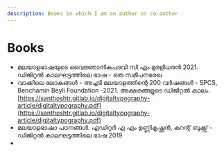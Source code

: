 ```yaml
---
description: Books in which I am an author or co-author
---
```


# Books



* മലയാളഭാഷയുടെ വൈജ്ഞാനികപദവി സി എം മുരളീധരൻ 2021. ഡിജിറ്റൽ കാലഘട്ടത്തിലെ ഭാഷ - ഒരു സമീപനരേഖ
* വാക്കിലെ ലോകങ്ങൾ - അച്ചടി മലയാളത്തിന്റെ 200 വർഷങ്ങൾ - SPCS, Benchamin Beyli Foundation -2021. അക്ഷരങ്ങളുടെ ഡിജിറ്റൽ കാലം. [https://santhoshtr.gitlab.io/digitaltypography-article/digitaltypography.pdf](https://santhoshtr.gitlab.io/digitaltypography-article/digitaltypography.pdf)
* മലയാളഭാഷാ പഠനങ്ങൾ. എഡിറ്റർ എ എം ഉണ്ണികൃഷ്ണൻ, കറന്റ് ബുക്ക്സ് - ഡിജിറ്റൽ കാലഘട്ടത്തിലെ ഭാഷ 2019
*
